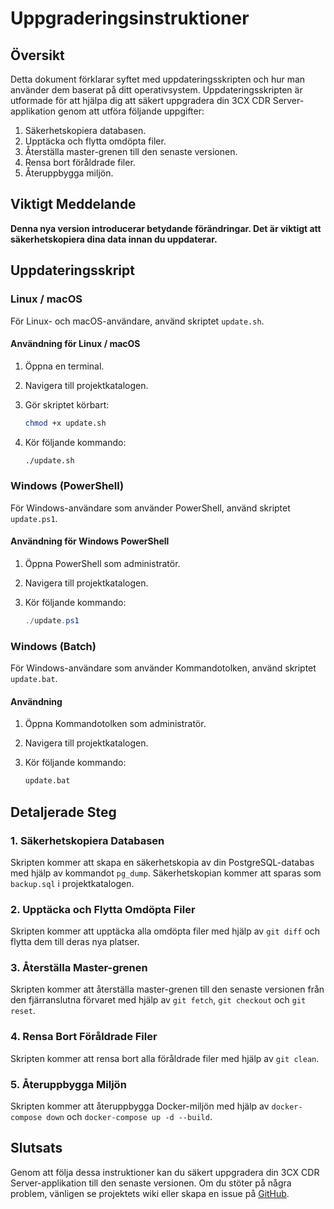 # Uppgraderingsinstruktioner

## Översikt

Detta dokument förklarar syftet med uppdateringsskripten och hur man använder dem baserat på ditt operativsystem. Uppdateringsskripten är utformade för att hjälpa dig att säkert uppgradera din 3CX CDR Server-applikation genom att utföra följande uppgifter:

1. Säkerhetskopiera databasen.
2. Upptäcka och flytta omdöpta filer.
3. Återställa master-grenen till den senaste versionen.
4. Rensa bort föråldrade filer.
5. Återuppbygga miljön.

## Viktigt Meddelande

**Denna nya version introducerar betydande förändringar. Det är viktigt att säkerhetskopiera dina data innan du uppdaterar.**

## Uppdateringsskript

### Linux / macOS

För Linux- och macOS-användare, använd skriptet `update.sh`.

#### Användning för Linux / macOS

1. Öppna en terminal.
2. Navigera till projektkatalogen.
3. Gör skriptet körbart:

    ```sh
    chmod +x update.sh
    ```

4. Kör följande kommando:

    ```sh
    ./update.sh
    ```

### Windows (PowerShell)

För Windows-användare som använder PowerShell, använd skriptet `update.ps1`.

#### Användning för Windows PowerShell

1. Öppna PowerShell som administratör.
2. Navigera till projektkatalogen.
3. Kör följande kommando:

    ```powershell
    ./update.ps1
    ```

### Windows (Batch)

För Windows-användare som använder Kommandotolken, använd skriptet `update.bat`.

#### Användning

1. Öppna Kommandotolken som administratör.
2. Navigera till projektkatalogen.
3. Kör följande kommando:

    ```bat
    update.bat
    ```

## Detaljerade Steg

### 1. Säkerhetskopiera Databasen

Skripten kommer att skapa en säkerhetskopia av din PostgreSQL-databas med hjälp av kommandot `pg_dump`. Säkerhetskopian kommer att sparas som `backup.sql` i projektkatalogen.

### 2. Upptäcka och Flytta Omdöpta Filer

Skripten kommer att upptäcka alla omdöpta filer med hjälp av `git diff` och flytta dem till deras nya platser.

### 3. Återställa Master-grenen

Skripten kommer att återställa master-grenen till den senaste versionen från den fjärranslutna förvaret med hjälp av `git fetch`, `git checkout` och `git reset`.

### 4. Rensa Bort Föråldrade Filer

Skripten kommer att rensa bort alla föråldrade filer med hjälp av `git clean`.

### 5. Återuppbygga Miljön

Skripten kommer att återuppbygga Docker-miljön med hjälp av `docker-compose down` och `docker-compose up -d --build`.

## Slutsats

Genom att följa dessa instruktioner kan du säkert uppgradera din 3CX CDR Server-applikation till den senaste versionen. Om du stöter på några problem, vänligen se projektets wiki eller skapa en issue på [GitHub](https://github.com/dorel14/3CX-Cdr-Tcp-Server/issues).

